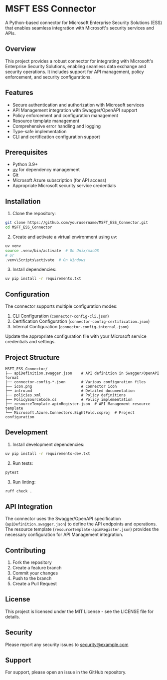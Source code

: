 # MSFT ESS Connector

A Python-based connector for Microsoft Enterprise Security Solutions (ESS) that enables seamless integration with Microsoft's security services and APIs.

## Overview

This project provides a robust connector for integrating with Microsoft's Enterprise Security Solutions, enabling seamless data exchange and security operations. It includes support for API management, policy enforcement, and security configurations.

## Features

- Secure authentication and authorization with Microsoft services
- API Management integration with Swagger/OpenAPI support
- Policy enforcement and configuration management
- Resource template management
- Comprehensive error handling and logging
- Type-safe implementation
- CLI and certification configuration support

## Prerequisites

- Python 3.9+
- [uv](https://github.com/astral-sh/uv) for dependency management
- Git
- Microsoft Azure subscription (for API access)
- Appropriate Microsoft security service credentials

## Installation

1. Clone the repository:
```bash
git clone https://github.com/yourusername/MSFT_ESS_Connector.git
cd MSFT_ESS_Connector
```

2. Create and activate a virtual environment using uv:
```bash
uv venv
source .venv/bin/activate  # On Unix/macOS
# or
.venv\Scripts\activate  # On Windows
```

3. Install dependencies:
```bash
uv pip install -r requirements.txt
```

## Configuration

The connector supports multiple configuration modes:

1. CLI Configuration (`connector-config-cli.json`)
2. Certification Configuration (`connector-config-certification.json`)
3. Internal Configuration (`connector-config-internal.json`)

Update the appropriate configuration file with your Microsoft service credentials and settings.

## Project Structure

```
MSFT_ESS_Connector/
├── apiDefinition.swagger.json    # API definition in Swagger/OpenAPI format
├── connector-config-*.json       # Various configuration files
├── icon.png                      # Connector icon
├── intro.md                      # Detailed documentation
├── policies.xml                  # Policy definitions
├── PolicySourceCode.cs           # Policy implementation
├── resourceTemplate-apimRegister.json  # API Management resource template
└── Microsoft.Azure.Connectors.EightFold.csproj  # Project configuration
```

## Development

1. Install development dependencies:
```bash
uv pip install -r requirements-dev.txt
```

2. Run tests:
```bash
pytest
```

3. Run linting:
```bash
ruff check .
```

## API Integration

The connector uses the Swagger/OpenAPI specification (`apiDefinition.swagger.json`) to define the API endpoints and operations. The resource template (`resourceTemplate-apimRegister.json`) provides the necessary configuration for API Management integration.

## Contributing

1. Fork the repository
2. Create a feature branch
3. Commit your changes
4. Push to the branch
5. Create a Pull Request

## License

This project is licensed under the MIT License - see the LICENSE file for details.

## Security

Please report any security issues to security@example.com

## Support

For support, please open an issue in the GitHub repository. 